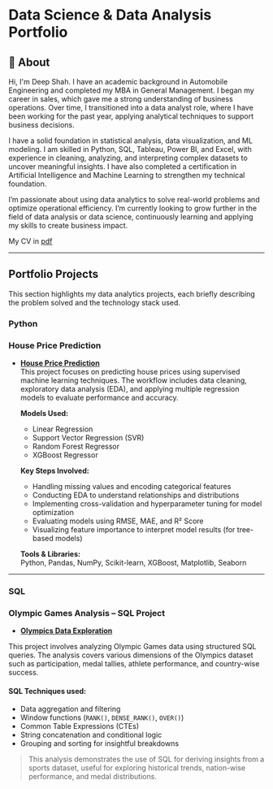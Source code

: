 # Data Science & Data Analysis Portfolio

## 👋 About

Hi, I'm Deep Shah. I have an academic background in Automobile Engineering and completed my MBA in General Management. I began my career in sales, which gave me a strong understanding of business operations. Over time, I transitioned into a data analyst role, where I have been working for the past year, applying analytical techniques to support business decisions.

I have a solid foundation in statistical analysis, data visualization, and ML modeling. I am skilled in Python, SQL, Tableau, Power BI, and Excel, with experience in cleaning, analyzing, and interpreting complex datasets to uncover meaningful insights. I have also completed a certification in Artificial Intelligence and Machine Learning to strengthen my technical foundation.

I’m passionate about using data analytics to solve real-world problems and optimize operational efficiency. I’m currently looking to grow further in the field of data analysis or data science, continuously learning and applying my skills to create business impact.

My CV in [pdf](./Deep%20Shah_Resume.pdf)

---

##  Portfolio Projects
This section highlights my data analytics projects, each briefly describing the problem solved and the technology stack used.

### Python
###  House Price Prediction

- **[House Price Prediction](./project-folder)**  
  This project focuses on predicting house prices using supervised machine learning techniques. The workflow includes data cleaning, exploratory data analysis (EDA), and applying multiple regression models to evaluate performance and accuracy.

  **Models Used:**
  - Linear Regression  
  - Support Vector Regression (SVR)  
  - Random Forest Regressor  
  - XGBoost Regressor  

  **Key Steps Involved:**
  - Handling missing values and encoding categorical features  
  - Conducting EDA to understand relationships and distributions  
  - Implementing cross-validation and hyperparameter tuning for model optimization  
  - Evaluating models using RMSE, MAE, and R² Score  
  - Visualizing feature importance to interpret model results (for tree-based models)  

  **Tools & Libraries:**  
  Python, Pandas, NumPy, Scikit-learn, XGBoost, Matplotlib, Seaborn


---

### SQL

 ###  Olympic Games Analysis – SQL Project
- **[Olympics Data Exploration](./Olympic_Analysis.sql)**  

This project involves analyzing Olympic Games data using structured SQL queries. The analysis covers various dimensions of the Olympics dataset such as participation, medal tallies, athlete performance, and country-wise success.


####  SQL Techniques used:
- Data aggregation and filtering
- Window functions (`RANK()`, `DENSE_RANK()`, `OVER()`)
- Common Table Expressions (CTEs)
- String concatenation and conditional logic
- Grouping and sorting for insightful breakdowns

> This analysis demonstrates the use of SQL for deriving insights from a sports dataset, useful for exploring historical trends, nation-wise performance, and medal distributions.
